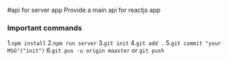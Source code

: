 #api for server app
Provide a main api for reactjs app

### Important commands
1.`npm install`
2.`npm run server`
3.`git init`
4.`git add .`
5.`git commit "your MSG"("init")`
6.`git pus -u origin maaster` or `git push`

